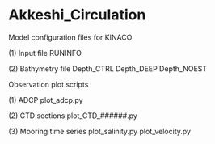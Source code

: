 # Akkeshi_Circulation

Model configuration files for KINACO

(1) Input file
RUNINFO

(2) Bathymetry file
Depth_CTRL
Depth_DEEP
Depth_NOEST

Observation plot scripts

(1) ADCP
plot_adcp.py

(2) CTD sections
plot_CTD_######.py

(3) Mooring time series
plot_salinity.py
plot_velocity.py
